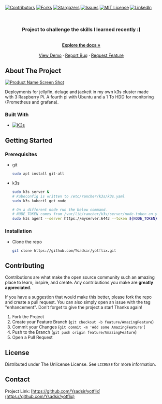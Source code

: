 

[![Contributors][contributors-shield]][contributors-url]
[![Forks][forks-shield]][forks-url]
[![Stargazers][stars-shield]][stars-url]
[![Issues][issues-shield]][issues-url]
[![MIT License][license-shield]][license-url]
[![LinkedIn][linkedin-shield]][linkedin-url]



<!-- PROJECT LOGO -->
<br />
<div align="center">
<h3 align="center">Project to challenge the skills I learned recently :)</h3>
  <p align="center">
    <br />
    <a href="https://github.com/Ysadsir/yotflix"><strong>Explore the docs »</strong></a>
    <br />
    <br />
    <a href="https://github.com/Ysadsir/yotflix">View Demo</a>
    ·
    <a href="https://github.com/Ysadsir/yotflix/issues">Report Bug</a>
    ·
    <a href="https://github.com/Ysadsir/yotflix/issues">Request Feature</a>
  </p>
</div>


<!-- ABOUT THE PROJECT -->
## About The Project

[![Product Name Screen Shot][product-screenshot]](https://cv.ygherve.online/resume.html)

Deployments for jellyfin, deluge and jackett in my own k3s cluster made with 3 Raspberry Pi. A fourth pi with Ubuntu and a 1 To HDD for monitoring (Prometheus and grafana).

### Built With

* [![K3s][K3s]][K3s-url]

<!-- GETTING STARTED -->
## Getting Started

### Prerequisites


* git
  ```sh
  sudo apt install git-all
  ```
* k3s
  ```sh
  sudo k3s server &
  # Kubeconfig is written to /etc/rancher/k3s/k3s.yaml
  sudo k3s kubectl get node

  # On a different node run the below command. 
  # NODE_TOKEN comes from /var/lib/rancher/k3s/server/node-token on your server
  sudo k3s agent --server https://myserver:6443 --token ${NODE_TOKEN}
  ```

### Installation

* Clone the repo
   ```sh
   git clone https://github.com/Ysadsir/yotflix.git
   ```




<!-- CONTRIBUTING -->
## Contributing

Contributions are what make the open source community such an amazing place to learn, inspire, and create. Any contributions you make are **greatly appreciated**.

If you have a suggestion that would make this better, please fork the repo and create a pull request. You can also simply open an issue with the tag "enhancement".
Don't forget to give the project a star! Thanks again!

1. Fork the Project
2. Create your Feature Branch (`git checkout -b feature/AmazingFeature`)
3. Commit your Changes (`git commit -m 'Add some AmazingFeature'`)
4. Push to the Branch (`git push origin feature/AmazingFeature`)
5. Open a Pull Request


<!-- LICENSE -->
## License

Distributed under The Unlicense License. See `LICENSE` for more information.


<!-- CONTACT -->
## Contact

Project Link: [https://github.com/Ysadsir/yotflix](https://github.com/Ysadsir/yotflix)





<!-- MARKDOWN LINKS & IMAGES -->
<!-- https://www.markdownguide.org/basic-syntax/#reference-style-links -->
[contributors-shield]: https://img.shields.io/github/contributors/Ysadsir/yotflix.svg?style=for-the-badge
[contributors-url]: https://github.com/Ysadsir/yotflix/graphs/contributors
[forks-shield]: https://img.shields.io/github/forks/Ysadsir/yotflix.svg?style=for-the-badge
[forks-url]: https://github.com/Ysadsir/yotflix/network/members
[stars-shield]: https://img.shields.io/github/stars/Ysadsir/yotflix.svg?style=for-the-badge
[stars-url]: https://github.com/Ysadsir/yotflix/stargazers
[issues-shield]: https://img.shields.io/github/issues/Ysadsir/yotflix.svg?style=for-the-badge
[issues-url]: https://github.com/Ysadsir/yotflix/issues
[license-shield]: https://img.shields.io/github/license/Ysadsir/yotflix.svg?style=for-the-badge
[license-url]: https://github.com/Ysadsir/yotflix/blob/master/LICENSE.txt
[linkedin-shield]: https://img.shields.io/badge/-LinkedIn-black.svg?style=for-the-badge&logo=linkedin&colorB=555
[linkedin-url]: https://linkedin.com/in/yves-guillaume-herve
[product-screenshot]: images/screenshot.png

[K3s]: https://img.shields.io/badge/k3s-FFFFFF?style=for-the-badge&logo=k3s&logoColor=FFC61C
[K3s-url]: https://k3s.io/

  

